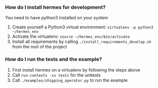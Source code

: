 ### How do I install hermes for development?

You need to have python3 installed on your system

1. Create yourself a Python3 virtual environment: `virtualenv -p python3 ~/hermes_env`
2. Activate the virtualenv: `source ~/hermes_env/bin/activate`
3. Install all requirements by calling `./install_requirements_develop.sh` from the root of the project

### How do I run the tests and the example?

1. First install hermes on a virtualenv by following the steps above
2. Call `run-contexts -sv tests` for the unitests
4. Call `./examples/shipping_operator.py` to run the example